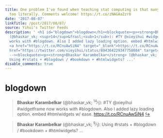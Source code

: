 ```yaml
---
title: One problem I've found when teaching stat computing is that many take textbooks
  too literally. Comments welcome! https://t.co/zNAGAaZzr8
date: '2017-08-07'
linkTitle: /post/2017/08/07/
source: Yihui's Twitter Feeds
description: ' <h1 id="blogdown">blogdown</h1><blockquote><p><strong>Bhaskar Karambelkar</strong>
  (@bhaskar_vk; <sup>14</sup>&frasl;<sub>1</sub>): #TY @xieyihui #widgetframe now
  works with #blogdown. Also I added lazy loading option. embed #htmlwidgets w/ ease.
  <a href="https://t.co/RCnuAwSiN4" target="_blank">https://t.co/RCnuAwSiN4</a> <a
  href="https://twitter.com/xieyihui/status/894364229347758084" target="_blank">&#8618;</a></p></blockquote><!--
  --><blockquote><p><strong>Bhaskar Karambelkar</strong> (@bhaskar_vk; <sup>9</sup>&frasl;<sub>1</sub>):
  Using #rstats + #blogdown / #bookdown + #htmlwidgets? ...'
disable_comments: true
---
```

 <h1 id="blogdown">blogdown</h1><blockquote><p><strong>Bhaskar Karambelkar</strong> (@bhaskar_vk; <sup>14</sup>&frasl;<sub>1</sub>): #TY @xieyihui #widgetframe now works with #blogdown. Also I added lazy loading option. embed #htmlwidgets w/ ease. <a href="https://t.co/RCnuAwSiN4" target="_blank">https://t.co/RCnuAwSiN4</a> <a href="https://twitter.com/xieyihui/status/894364229347758084" target="_blank">&#8618;</a></p></blockquote><!-- --><blockquote><p><strong>Bhaskar Karambelkar</strong> (@bhaskar_vk; <sup>9</sup>&frasl;<sub>1</sub>): Using #rstats + #blogdown / #bookdown + #htmlwidgets? ...